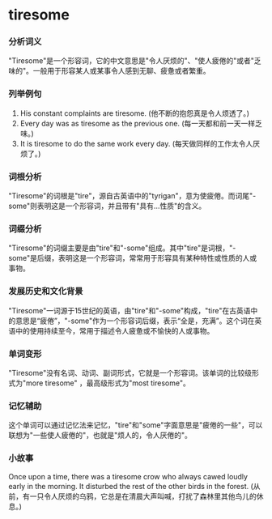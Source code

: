 # tiresome

### 分析词义

  

"Tiresome"是一个形容词，它的中文意思是"令人厌烦的"、"使人疲倦的"或者"乏味的"。一般用于形容某人或某事令人感到无聊、疲惫或者繁重。

  

### 列举例句

  

1.  His constant complaints are tiresome. (他不断的抱怨真是令人烦透了。)
2.  Every day was as tiresome as the previous one. (每一天都和前一天一样乏味。)
3.  It is tiresome to do the same work every day. (每天做同样的工作太令人厌烦了。)

  

### 词根分析

  

"Tiresome"的词根是"tire"，源自古英语中的"tyrigan"，意为使疲倦。而词尾"-some"则表明这是一个形容词，并且带有"具有…性质"的含义。

  

### 词缀分析

  

"Tiresome"的词缀主要是由"tire"和"-some"组成。其中"tire"是词根，"-some"是后缀，表明这是一个形容词，常常用于形容具有某种特性或性质的人或事物。

  

### 发展历史和文化背景

  

"Tiresome"一词源于15世纪的英语，由"tire"和"-some"构成，"tire"在古英语中的意思是“疲倦”，"-some"作为一个形容词后缀，表示“全是，充满”。这个词在英语中的使用持续至今，常用于描述令人疲惫或不愉快的人或事物。

  

### 单词变形

  

"Tiresome"没有名词、动词、副词形式，它就是一个形容词。该单词的比较级形式为"more tiresome" ，最高级形式为"most tiresome"。

  

### 记忆辅助

  

这个单词可以通过记忆法来记忆，"tire"和"some"字面意思是"疲倦的一些"，可以联想为"一些使人疲倦的"，也就是"烦人的，令人厌倦的"。

  

### 小故事

  

Once upon a time, there was a tiresome crow who always cawed loudly early in the morning. It disturbed the rest of the other birds in the forest. (从前，有一只令人厌烦的乌鸦，它总是在清晨大声叫喊，打扰了森林里其他鸟儿的休息。)
